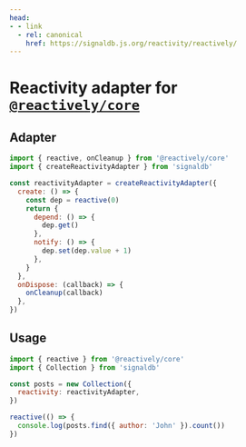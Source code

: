 ```yaml
---
head:
- - link
  - rel: canonical
    href: https://signaldb.js.org/reactivity/reactively/
---
```

# Reactivity adapter for [`@reactively/core`](https://github.com/modderme123/reactively)

## Adapter

```js
import { reactive, onCleanup } from '@reactively/core'
import { createReactivityAdapter } from 'signaldb'

const reactivityAdapter = createReactivityAdapter({
  create: () => {
    const dep = reactive(0)
    return {
      depend: () => {
        dep.get()
      },
      notify: () => {
        dep.set(dep.value + 1)
      },
    }
  },
  onDispose: (callback) => {
    onCleanup(callback)
  },
})
```

## Usage

```js
import { reactive } from '@reactively/core'
import { Collection } from 'signaldb'

const posts = new Collection({
  reactivity: reactivityAdapter,
})

reactive(() => {
  console.log(posts.find({ author: 'John' }).count())
})
```
